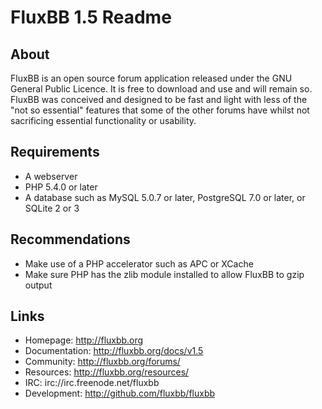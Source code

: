 # FluxBB 1.5 Readme

## About

FluxBB is an open source forum application released under the GNU General Public
Licence. It is free to download and use and will remain so. FluxBB was conceived and
designed to be fast and light with less of the "not so essential" features that some
of the other forums have whilst not sacrificing essential functionality or usability.

## Requirements

* A webserver
* PHP 5.4.0 or later
* A database such as MySQL 5.0.7 or later, PostgreSQL 7.0 or later, or SQLite 2 or 3

## Recommendations

* Make use of a PHP accelerator such as APC or XCache
* Make sure PHP has the zlib module installed to allow FluxBB to gzip output

## Links

* Homepage: http://fluxbb.org
* Documentation: http://fluxbb.org/docs/v1.5
* Community: http://fluxbb.org/forums/
* Resources: http://fluxbb.org/resources/
* IRC: irc://irc.freenode.net/fluxbb
* Development: http://github.com/fluxbb/fluxbb